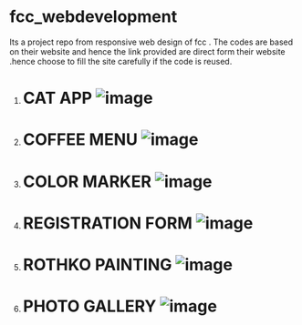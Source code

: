 # fcc_webdevelopment  


Its a project repo from responsive web design of fcc . The codes are based on their website and hence the link provided are direct form their website .hence choose to fill the site carefully if the code is reused.  


1. # CAT APP  ![image](https://user-images.githubusercontent.com/97679329/205502185-f3b79c33-c187-4b73-8bab-175363f57161.png)  
2. # COFFEE MENU  ![image](https://user-images.githubusercontent.com/97679329/205502282-6a964dbc-e5b4-4090-8d4c-6d1e35ce399c.png)  
3. # COLOR MARKER  ![image](https://user-images.githubusercontent.com/97679329/205502334-a2468dca-8e40-442c-801c-d234b28d1660.png)  
4. # REGISTRATION FORM  ![image](https://user-images.githubusercontent.com/97679329/205502062-30933262-bfc3-4e1d-b01e-056c1cf95ee6.png)  
5. # ROTHKO PAINTING  ![image](https://user-images.githubusercontent.com/97679329/208156105-403a8be4-5f83-49be-85f6-7eb8142c8c92.png)
6. # PHOTO GALLERY  ![image](https://user-images.githubusercontent.com/97679329/208237653-8ff4dcba-07fa-43ef-a87f-f0a46bf542f4.png)




